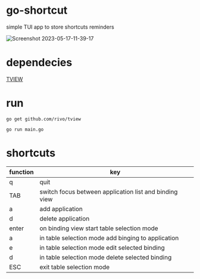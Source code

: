 # go-shortcut
simple TUI app to store shortcuts reminders

![Screenshot 2023-05-17-11-39-17](https://github.com/mebitek/go-shortcut/assets/1067967/632c7d53-6d58-4a91-9596-d4526cc8fcb9)

# dependecies 

[TVIEW](https://github.com/rivo/tview)

# run

```
go get github.com/rivo/tview
```

```
go run main.go
```

# shortcuts

| function | key                                                    |
|----------|--------------------------------------------------------|
| q        | quit                                                   |
| TAB      | switch focus between application list and binding view |
| a        | add application                                        |
| d        | delete application                                     |
| enter    | on binding view start table selection mode             |
| a        | in table selection mode add binging to application     |
| e        | in table selection mode edit selected binding          |
| d        | in table selection mode delete selected binding        |
| ESC      | exit table selection mode                              |



